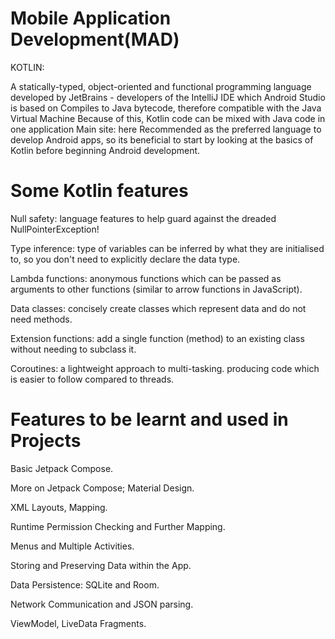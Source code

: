 # Mobile Application Development(MAD)

KOTLIN:

A statically-typed, object-oriented and functional programming language developed by JetBrains - developers of the IntelliJ IDE which Android Studio is based on
Compiles to Java bytecode, therefore compatible with the Java Virtual Machine
Because of this, Kotlin code can be mixed with Java code in one application
Main site: here
Recommended as the preferred language to develop Android apps, so its beneficial to start by looking at the basics of Kotlin before beginning Android development.

# Some Kotlin features

Null safety: language features to help guard against the dreaded NullPointerException!

Type inference: type of variables can be inferred by what they are initialised to, so you don't need to explicitly declare the data type.

Lambda functions: anonymous functions which can be passed as arguments to other functions (similar to arrow functions in JavaScript).

Data classes: concisely create classes which represent data and do not need methods.

Extension functions: add a single function (method) to an existing class without needing to subclass it.

Coroutines: a lightweight approach to multi-tasking. producing code which is easier to follow compared to threads.

# Features to be learnt and used in Projects

Basic Jetpack Compose.

More on Jetpack Compose; Material Design.

XML Layouts, Mapping.

Runtime Permission Checking and Further Mapping.

Menus and Multiple Activities.

Storing and Preserving Data within the App.

Data Persistence: SQLite and Room.

Network Communication and JSON parsing.

ViewModel, LiveData Fragments.